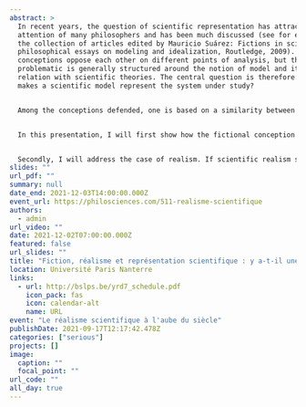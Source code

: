 ```yaml
---
abstract: >
  In recent years, the question of scientific representation has attracted the
  attention of many philosophers and has been much discussed (see for example
  the collection of articles edited by Mauricio Suárez: Fictions in science:
  philosophical essays on modeling and idealization, Routledge, 2009). Many
  conceptions oppose each other on different points of analysis, but the
  problematic is generally structured around the notion of model and its
  relation with scientific theories. The central question is therefore: what
  makes a scientific model represent the system under study?


  Among the conceptions defended, one is based on a similarity between model-based reasoning and works of fiction. This fictional view of models bases its analysis on Walton's concept of make-believe. According to its advocates, the scientist's attitude when using a model to represent a physical system is the same as when we are faced with a work of fiction: we pretend to believe what is told to us, even if we know that approximations, idealisations or fictions are integrated into the model. This conception therefore raises questions both about the explanatory capacity of models and about their ontological interpretation.


  In this presentation, I will first show how the fictional conception of models allows us to answer some general problems of scientific representation. In particular, I will focus on the importance of taking into account the possibility of misrepresentation in an account of scientific representation and on the problems that this poses to purely structural conceptions of models.


  Secondly, I will address the case of realism. If scientific realism states that science aims at truth, the fictional account I defend seems at first sight to promote anti-realism. I will show that this is not the case and that a realistic conception of scientific theories can accommodate the problem of misrepresentation.
slides: ""
url_pdf: ""
summary: null
date_end: 2021-12-03T14:00:00.000Z
event_url: https://philosciences.com/511-realisme-scientifique
authors:
  - admin
url_video: ""
date: 2021-12-02T07:00:00.000Z
featured: false
url_slides: ""
title: "Fiction, réalisme et représentation scientifique : y a-t-il une continuité conceptuelle en physique ?"
location: Université Paris Nanterre
links:
  - url: http://bslps.be/yrd7_schedule.pdf
    icon_pack: fas
    icon: calendar-alt
    name: URL
event: "Le réalisme scientifique à l'aube du siècle"
publishDate: 2021-09-17T12:17:42.478Z
categories: ["serious"]
projects: []
image:
  caption: ""
  focal_point: ""
url_code: ""
all_day: true
---
```

